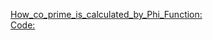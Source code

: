 [How_co_prime_is_calculated_by_Phi_Function:](https://www.youtube.com/watch?v=epLcsjsH8YY&t=6s)\
[Code:](https://ideone.com/p9E23k)

